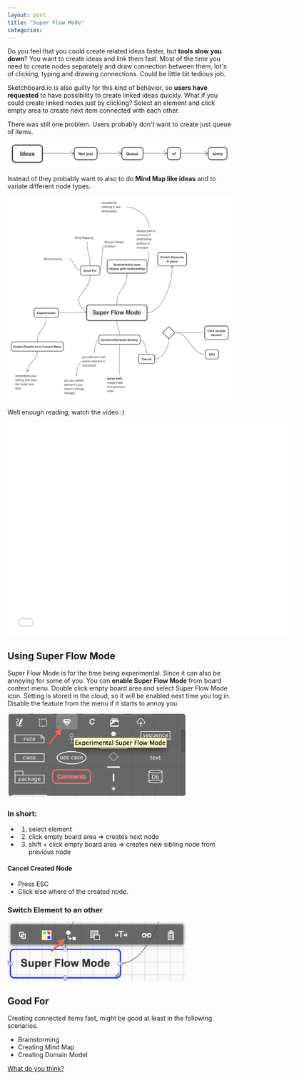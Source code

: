 ```yaml
---
layout: post
title: "Super Flow Mode"
categories: 
---
```


Do you feel that you could create related ideas faster, but **tools slow you down**? You want to create ideas and link them fast. Most of the time you need to create nodes separately and draw connection between them, lot's of clicking, typing and drawing connections. Could be little bit tedious job.

Sketchboard.io is also guilty for this kind of behavior, so **users have requested** to have possibility to create linked ideas quickly. What if you could create linked nodes just by clicking? Select an element and click empty area to create next item connected with each other.

There was still one problem. Users probably don't want to create just queue of items.

![Not just queue of items](/img/note-just-queue-of-items.png)

Instead of they probably want to also to do **Mind Map like ideas** and to variate different node types.

![Ideas Presented in Mind Map](/img/map-like-flow.png)

Well enough reading, watch the video :)

<iframe width="640" height="480" src="//www.youtube.com/embed/0P4NkXXgsJ0?rel=0" frameborder="0" allowfullscreen></iframe>

Using Super Flow Mode
---------------------

Super Flow Mode is for the time being experimental. Since it can also be annoying for some of you. You can **enable Super Flow Mode** from board context menu. Double click empty board area and select Super Flow Mode icon. Setting is stored in the cloud, so it will be enabled next time you log in. Disable the feature from the menu if it starts to annoy you.

<img src="/img/enable-super-flow-mode.png" alt="Enable Super Flow Mode" width="400">

### In short:

- 1. select element
- 2. click empty board area => creates next node
- 3. shift + click empty board area => creates new sibling node from previous node

#### Cancel Created Node
- Press ESC
- Click else where of the created node.

### Switch Element to an other
<img src="/img/switch-node.png" alt="Switch Node" width="400">


Good For
--------

Creating connected items fast, might be good at least in the following scenarios.

- Brainstorming
- Creating Mind Map
- Creating Domain Model

<a href="mailto:info@sketchboard.io?subject=Super Flow Mode">What do you think?</a>

